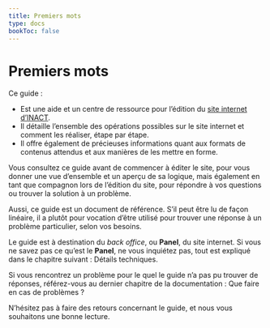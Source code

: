 ```yaml
---
title: Premiers mots
type: docs
bookToc: false
---
```


# Premiers mots

Ce guide :
- Est une aide et un centre de ressource pour l’édition du [site internet d’INACT](https://www.inact.fr).
- Il détaille l’ensemble des opérations possibles sur le site internet et comment les réaliser, étape par étape.
- Il offre également de précieuses informations quant aux formats de contenus attendus et aux manières de les mettre en forme.

Vous consultez ce guide avant de commencer à éditer le site, pour vous donner une vue d’ensemble et un aperçu de sa logique, mais également en tant que compagnon lors de l’édition du site, pour répondre à vos questions ou trouver la solution à un problème.

Aussi, ce guide est un document de référence. S’il peut être lu de façon linéaire, il a plutôt pour vocation d’être utilisé pour trouver une réponse à un problème particulier, selon vos besoins.

Le guide est à destination du *back office*, ou **Panel**, du site internet. Si vous ne savez pas ce qu’est le **Panel**, ne vous inquiétez pas, tout est expliqué dans le chapitre suivant : Détails techniques.

Si vous rencontrez un problème pour le quel le guide n’a pas pu trouver de réponses, référez-vous au dernier chapitre de la documentation : Que faire en cas de problèmes ?

N’hésitez pas à faire des retours concernant le guide, et nous vous souhaitons une bonne lecture.
